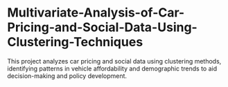 # Multivariate-Analysis-of-Car-Pricing-and-Social-Data-Using-Clustering-Techniques
This project analyzes car pricing and social data using clustering methods, identifying patterns in vehicle affordability and demographic trends to aid decision-making and policy development.

